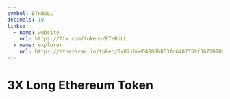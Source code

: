 ```yaml
---
symbol: ETHBULL
decimals: 18
links:
  - name: website
    url: https://ftx.com/tokens/ETHBULL
  - name: explorer
    url: https://etherscan.io/token/0x871baeD4088b863fd6407159f3672D70CD34837d
---
```


# 3X Long Ethereum Token
